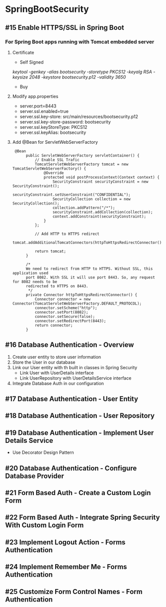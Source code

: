 # SpringBootSecurity
## #15 Enable HTTPS/SSL in Spring Boot
### For Spring Boot apps running with Tomcat embedded server

1. Certificate
    * Self Signed

    _keytool -genkey -alias bootsecurity -storetype PKCS12 -keyalg RSA -keysize 2048 -keystore bootsecurity.p12 -validity 3650_
    
    * Buy
    
2. Modify app.properties

    - server.port=8443
    - server.ssl.enabled=true
    - server.ssl.key-store: src/main/resources/bootsecurity.p12
    - server.ssl.key-store-password: bootsecurity
    - server.ssl.keyStoreType: PKCS12
    - server.ssl.keyAlias: bootsecurity


3. Add @Bean for ServletWebServerFactory

        @Bean
             public ServletWebServerFactory servletContainer() {
                 // Enable SSL Trafic
                 TomcatServletWebServerFactory tomcat = new TomcatServletWebServerFactory() {
                     @Override
                     protected void postProcessContext(Context context) {
                         SecurityConstraint securityConstraint = new SecurityConstraint();
                         securityConstraint.setUserConstraint("CONFIDENTIAL");
                         SecurityCollection collection = new SecurityCollection();
                         collection.addPattern("/*");
                         securityConstraint.addCollection(collection);
                         context.addConstraint(securityConstraint);
                     }
                 };
         
                 // Add HTTP to HTTPS redirect
                 tomcat.addAdditionalTomcatConnectors(httpToHttpsRedirectConnector());
         
                 return tomcat;
             }
         
             /*
             We need to redirect from HTTP to HTTPS. Without SSL, this application used
             port 8082. With SSL it will use port 8443. So, any request for 8082 needs to be
             redirected to HTTPS on 8443.
              */
             private Connector httpToHttpsRedirectConnector() {
                 Connector connector = new Connector(TomcatServletWebServerFactory.DEFAULT_PROTOCOL);
                 connector.setScheme("http");
                 connector.setPort(8082);
                 connector.setSecure(false);
                 connector.setRedirectPort(8443);
                 return connector;
             }

## #16 Database Authentication - Overview

1. Create user entity to store user information
2. Store the User in our database
3. Link our User entity with th built in classes in Spring Security
    - Link User with UserDetails interface
    - Link UserRepository with UserDetailsService interface
4. Integrate Database Auth in our configuration

## #17 Database Authentication - User Entity

## #18 Database Authentication - User Repository

## #19 Database Authentication - Implement User Details Service
- Use Decorator Design Pattern

## #20 Database Authentication - Configure Database Provider

## #21 Form Based Auth - Create a Custom Login Form

## #22 Form Based Auth - Integrate Spring Security With Custom Login Form

## #23 Implement Logout Action - Forms Authentication

## #24 Implement Remember Me - Forms Authentication

## #25 Customize Form Control Names - Form Authentication




    